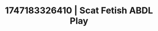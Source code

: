 ---
categories:
- Nerdy seduction
- Audio stimulation
- Erotic focus
- Unspoken desires
- Naughty librarian
image: /assets/images/1747183326410.webp
layout: post
seo:
  description: Featured content with premium ABDL Play, Scat Fetish. HD images available.
  keywords: ABDL Play, Scat Fetish
  og_image: /assets/images/1747183326410.webp
  schema_type: VisualArtwork
tags:
- ABDL Play
- '#1747183326410'
- Scat Fetish
title: 1747183326410 | Scat Fetish ABDL Play
---